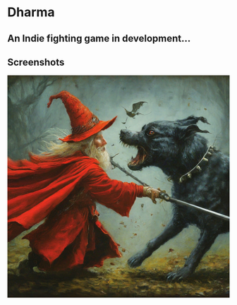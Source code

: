 # Dharma

## An Indie fighting game in development...

## Screenshots 

![Images](https://github.com/namansharma18899/Dharma/blob/main/assets/logo.jpeg)

<!-- 
![Images](https://github.com/namansharma18899/Dharma/blob/main/assets/screenshots/sc2.png) -->
